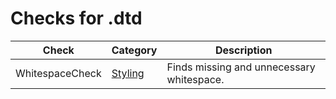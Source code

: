 # Checks for .dtd

Check | Category | Description
----- | -------- | -----------
WhitespaceCheck | [Styling](styling_checks.markdown#styling-checks) | Finds missing and unnecessary whitespace. |